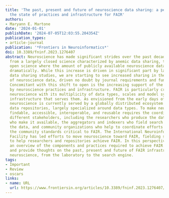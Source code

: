 ```yaml
---
title: 'The past, present and future of neuroscience data sharing: a perspective on
  the state of practices and infrastructure for FAIR'
authors:
- Maryann E. Martone
date: '2024-01-01'
publishDate: '2024-07-05T12:03:55.204354Z'
publication_types:
- article-journal
publication: '*Frontiers in Neuroinformatics*'
doi: 10.3389/fninf.2023.1276407
abstract: Neuroscience has made significant strides over the past decade in moving
  from a largely closed science characterized by anemic data sharing, to a largely
  open science where the amount of publicly available neuroscience data has increased
  dramatically. While this increase is driven in significant part by large prospective
  data sharing studies, we are starting to see increased sharing in the long tail
  of neuroscience data, driven no doubt by journal requirements and funder mandates.
  Concomitant with this shift to open is the increasing support of the FAIR data principles
  by neuroscience practices and infrastructure. FAIR is particularly critical for
  neuroscience with its multiplicity of data types, scales and model systems and the
  infrastructure that serves them. As envisioned from the early days of neuroinformatics,
  neuroscience is currently served by a globally distributed ecosystem of neuroscience-centric
  data repositories, largely specialized around data types. To make neuroscience data
  findable, accessible, interoperable, and reusable requires the coordination across
  different stakeholders, including the researchers who produce the data, data repositories
  who make it available, the aggregators and indexers who field search engines across
  the data, and community organizations who help to coordinate efforts and develop
  the community standards critical to FAIR. The International Neuroinformatics Coordinating
  Facility has led efforts to move neuroscience toward FAIR, fielding several resources
  to help researchers and repositories achieve FAIR. In this perspective, I provide
  an overview of the components and practices required to achieve FAIR in neuroscience
  and provide thoughts on the past, present and future of FAIR infrastructure for
  neuroscience, from the laboratory to the search engine.
tags:
- Important
- Review
- oscars
links:
- name: URL
  url: https://www.frontiersin.org/articles/10.3389/fninf.2023.1276407/full
---
```

